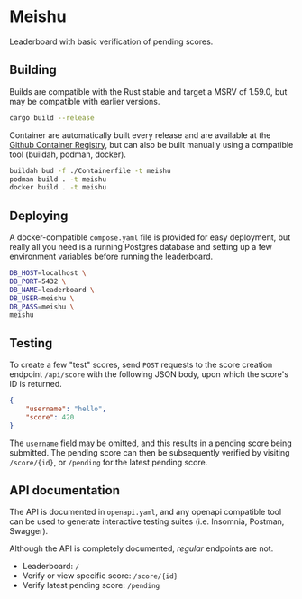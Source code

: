 # Meishu
Leaderboard with basic verification of pending scores.

## Building
Builds are compatible with the Rust stable and target a MSRV of 1.59.0, but may be compatible with earlier versions.
```sh
cargo build --release
```

Container are automatically built every release and are available at the [Github Container Registry](https://ghcr.io/mibmo/meishu), but can also be built manually using a compatible tool (buildah, podman, docker).
```sh
buildah bud -f ./Containerfile -t meishu
podman build . -t meishu
docker build . -t meishu
```

## Deploying
A docker-compatible `compose.yaml` file is provided for easy deployment, but really all you need is a running Postgres database and setting up a few environment variables before running the leaderboard.
```sh
DB_HOST=localhost \
DB_PORT=5432 \
DB_NAME=leaderboard \
DB_USER=meishu \
DB_PASS=meishu \
meishu
```

## Testing
To create a few "test" scores, send `POST` requests to the score creation endpoint `/api/score` with the following JSON body, upon which the score's ID is returned.
```json
{
    "username": "hello",
    "score": 420
}
```
The `username` field may be omitted, and this results in a pending score being submitted.
The pending score can then be subsequently verified by visiting `/score/{id}`, or `/pending` for the latest pending score.

## API documentation
The API is documented in `openapi.yaml`, and any openapi compatible tool can be used to generate interactive testing suites (i.e. Insomnia, Postman, Swagger).

Although the API is completely documented, *regular* endpoints are not.
- Leaderboard: `/`
- Verify or view specific score: `/score/{id}`
- Verify latest pending score: `/pending`
